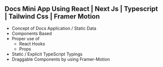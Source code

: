 ##   **Docs Mini App Using  React | Next Js | Typescript | Tailwind Css | Framer Motion**
 * Concept of Docs Application / Static Data
 * Components Based
 * Proper use of
    * React Hooks
    * Props
  * Static / Explicit TypeScript Typings
 * Draggable Components by using Framer-Motion
